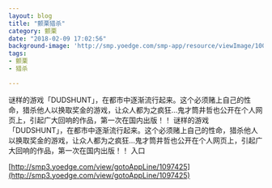 ```yaml
---
layout: blog
title: "颤栗猎杀"
category: 颤栗
date: "2018-02-09 17:02:56"
background-image: 'http://smp.yoedge.com/smp-app/resource/viewImage/1003286appline.png'
tags:
- 颤栗
- 猎杀

---
```

谜样的游戏「DUDSHUNT」，在都市中逐渐流行起来。这个必须赌上自己的性命，猎杀他人以换取奖金的游戏，让众人都为之疯狂…鬼才筒井哲也公开在个人网页上，引起广大回响的作品，第一次在国内出版！！
谜样的游戏「DUDSHUNT」，在都市中逐渐流行起来。这个必须赌上自己的性命，猎杀他人以换取奖金的游戏，让众人都为之疯狂…鬼才筒井哲也公开在个人网页上，引起广大回响的作品，第一次在国内出版！！
入口

[http://smp3.yoedge.com/view/gotoAppLine/1097425](http://smp3.yoedge.com/view/gotoAppLine/1097425)

        
